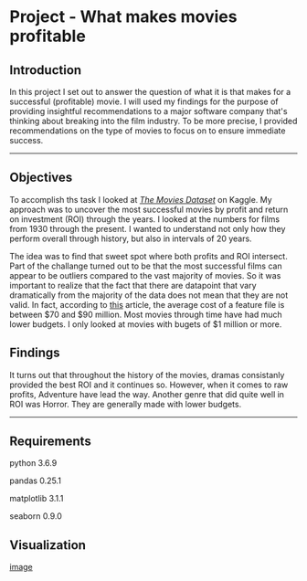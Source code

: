 # Project - What makes movies profitable 

## Introduction

In this project I set out to answer the question of what it is that makes for a successful (profitable) movie. I will used my findings for the purpose of providing insightful recommendations to a major software company that's thinking about breaking into the film industry. To be more precise, I provided recommendations on the type of movies to focus on to ensure immediate success.
___

## Objectives

To accomplish ths task I looked at [<i>The Movies Dataset</i>](https://www.kaggle.com/rounakbanik/the-movies-dataset) on Kaggle. My approach was to uncover the most successful movies by profit and return on investment (ROI) through the years. I looked at the numbers for films from 1930 through the present. I wanted to understand not only how they perform overall through history, but also in intervals of 20 years. 

The idea was to find that sweet spot where both profits and ROI intersect. Part of the challange turned out to be that the most successful films can appear to be outliers compared to the vast majority of movies. So it was important to realize that the fact that there are datapoint that vary dramatically from the majority of the data does not mean that they are not valid. In fact, according to [this](https://parlaystudios.com/blog/feature-film-budget-breakdown/) article, the average cost of a feature file is between $70 and $90 million. Most movies through time have had much lower budgets. I only looked at movies with bugets of $1 million or more.

## Findings

It turns out that throughout the history of the movies, dramas consistanly provided the best ROI and it continues so. However, when it comes to raw profits, Adventure have lead the way. Another genre that did quite well in ROI was Horror. They are generally made with lower budgets.

___

## Requirements

python 3.6.9

pandas 0.25.1

matplotlib 3.1.1

seaborn 0.9.0

## Visualization

[image](images\Top%20100%20in%20a%2020%20year%20span.png)

